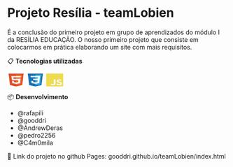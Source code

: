 # Projeto Resília - teamLobien
É a conclusão do primeiro projeto em grupo de aprendizados do módulo I da RESÍLIA EDUCAÇÃO.
O nosso primeiro projeto que consiste em colocarmos em prática elaborando um site com mais requisitos.


📋 **Tecnologias utilizadas**

<img align="center" alt="HTML" height="30" width="40" src="https://raw.githubusercontent.com/devicons/devicon/master/icons/html5/html5-original.svg">
<img align="center" alt="Css" height="30" width="40" src="https://raw.githubusercontent.com/devicons/devicon/master/icons/css3/css3-original.svg">
<img align="center" alt="Js" height="30"  width="40" src="https://raw.githubusercontent.com/devicons/devicon/master/icons/javascript/javascript-plain.svg">


📦 **Desenvolvimento**
- @rafapili
- @gooddri
- @AndrewDeras
- @pedro2256
- @C4m0mila
 
📌 Link do projeto no github Pages: gooddri.github.io/teamLobien/index.html
